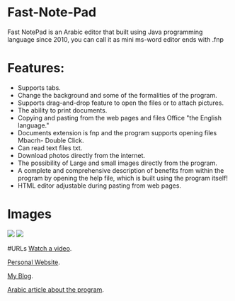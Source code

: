 # Fast-Note-Pad
Fast NotePad is an Arabic editor that built using Java programming language since 2010, you can call it as mini ms-word editor ends with .fnp

# Features:
- Supports tabs.
- Change the background and some of the formalities of the program.
- Supports drag-and-drop feature to open the files or to attach pictures.
- The ability to print documents.
- Copying and pasting from the web pages and files Office "the English language."
- Documents extension is fnp and the program supports opening files Mbacrh- Double Click.
- Can read text files txt.
- Download photos directly from the internet.
- The possibility of Large and small images directly from the program.
- A complete and comprehensive description of benefits from within the program by opening the help file, which is built using the program itself!
- HTML editor adjustable during pasting from web pages.

# Images
![](https://i.imgur.com/tFI0D97.png)
![](https://i.imgur.com/4xwIXhQ.png)

#URLs
[Watch a video](http://www.youtube.com/watch?v=mkV7zGdtZ24).

[Personal Website](http://www.MBanna.info).

[My Blog](http://www.OutOfPalBox.net).

[Arabic article about the program](http://www.outofpalbox.net/2014/11/fast-notepad-source-code-for-sale/).


